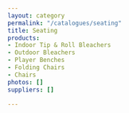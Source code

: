 ```yaml
---
layout: category
permalink: "/catalogues/seating"
title: Seating
products:
- Indoor Tip & Roll Bleachers
- Outdoor Bleachers
- Player Benches
- Folding Chairs
- Chairs
photos: []
suppliers: []

---
```

